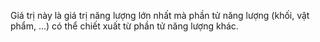 Giá trị này là giá trị năng lượng lớn nhất mà phần tử năng lượng (khối, vật phẩm, ...) có thể chiết xuất từ phần tử năng lượng khác.
